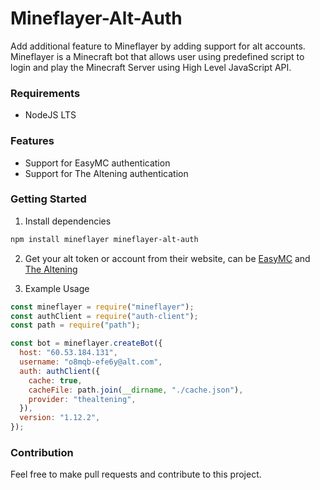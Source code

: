 # Mineflayer-Alt-Auth
Add additional feature to Mineflayer by adding support for alt accounts. Mineflayer is a Minecraft bot that allows user using predefined script to login and play the Minecraft Server using High Level JavaScript API.

### Requirements
- NodeJS LTS

### Features
- Support for EasyMC authentication
- Support for The Altening authentication

### Getting Started
1. Install dependencies
```bash
npm install mineflayer mineflayer-alt-auth
```

2. Get your alt token or account from their website, can be [EasyMC](https://easymc.io/) and [The Altening](https://thealtening.com/)

3. Example Usage
```js
const mineflayer = require("mineflayer");
const authClient = require("auth-client");
const path = require("path");

const bot = mineflayer.createBot({
  host: "60.53.184.131",
  username: "o8mqb-efe6y@alt.com",
  auth: authClient({
    cache: true,
    cacheFile: path.join(__dirname, "./cache.json"),
    provider: "thealtening",
  }),
  version: "1.12.2",
});

```

### Contribution
Feel free to make pull requests and contribute to this project.